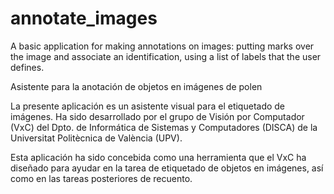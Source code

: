 # annotate_images
A basic application for making annotations on images: putting marks over the image and associate an identification, using a list of labels that the user defines.

Asistente para la anotación de objetos en imágenes de polen

La presente aplicación es un asistente visual para el etiquetado de imágenes. Ha sido 
desarrollado por el grupo de Visión por Computador (VxC) del Dpto. de
Informática de Sistemas y Computadores (DISCA) de la Universitat Politècnica de València (UPV).

Esta aplicación ha sido concebida como una herramienta que el VxC ha diseñado para ayudar en la tarea de
etiquetado de objetos en imágenes, así como en las tareas posteriores de recuento.

